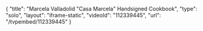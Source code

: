 {
    "title": "Marcela Valladolid \"Casa Marcela\" Handsigned Cookbook",
    "type": "solo",
    "layout": "iframe-static",
    "videoId": "112339445",
    "url": "\/tvpembed\/112339445"
}